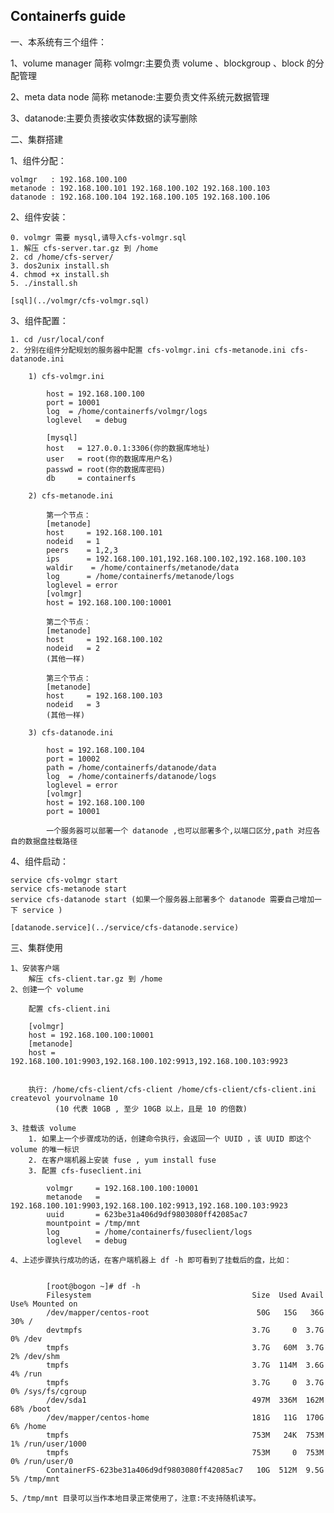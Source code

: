 ## Containerfs guide

一、本系统有三个组件：

1、volume manager 简称 volmgr:主要负责 volume 、blockgroup 、block 的分配管理 

2、meta data node 简称 metanode:主要负责文件系统元数据管理 

3、datanode:主要负责接收实体数据的读写删除 

二、集群搭建

1、组件分配：

	volmgr   : 192.168.100.100
	metanode : 192.168.100.101 192.168.100.102 192.168.100.103
	datanode : 192.168.100.104 192.168.100.105 192.168.100.106

2、组件安装：

	0. volmgr 需要 mysql,请导入cfs-volmgr.sql
	1. 解压 cfs-server.tar.gz 到 /home 
	2. cd /home/cfs-server/ 
	3. dos2unix install.sh
	4. chmod +x install.sh
	5. ./install.sh

	[sql](../volmgr/cfs-volmgr.sql)

3、组件配置：

	1. cd /usr/local/conf
	2. 分别在组件分配规划的服务器中配置 cfs-volmgr.ini cfs-metanode.ini cfs-datanode.ini 

		1) cfs-volmgr.ini 

			host = 192.168.100.100
			port = 10001
			log  = /home/containerfs/volmgr/logs
			loglevel   = debug

			[mysql]
			host   = 127.0.0.1:3306(你的数据库地址) 
			user   = root(你的数据库用户名)
			passwd = root(你的数据库密码)
			db     = containerfs

		2) cfs-metanode.ini

			第一个节点：
		    [metanode]
		    host     = 192.168.100.101
			nodeid   = 1
			peers    = 1,2,3
			ips      = 192.168.100.101,192.168.100.102,192.168.100.103
			waldir    = /home/containerfs/metanode/data
			log      = /home/containerfs/metanode/logs
			loglevel = error
			[volmgr]
			host = 192.168.100.100:10001

			第二个节点：
		    [metanode]
		    host     = 192.168.100.102
			nodeid   = 2
			(其他一样)

			第三个节点：
		    [metanode]
		    host     = 192.168.100.103
			nodeid   = 3
			(其他一样)

		3) cfs-datanode.ini

			host = 192.168.100.104
			port = 10002
			path = /home/containerfs/datanode/data
			log  = /home/containerfs/datanode/logs
			loglevel = error
			[volmgr]
			host = 192.168.100.100
			port = 10001

			一个服务器可以部署一个 datanode ,也可以部署多个,以端口区分,path 对应各自的数据盘挂载路径

4、组件启动：

	service cfs-volmgr start
	service cfs-metanode start
	service cfs-datanode start (如果一个服务器上部署多个 datanode 需要自己增加一下 service )

	[datanode.service](../service/cfs-datanode.service)

三、集群使用

	1、安装客户端
    	解压 cfs-client.tar.gz 到 /home 
    2、创建一个 volume

    	配置 cfs-client.ini

    	[volmgr]
		host = 192.168.100.100:10001
		[metanode]
		host = 192.168.100.101:9903,192.168.100.102:9913,192.168.100.103:9923


		执行: /home/cfs-client/cfs-client /home/cfs-client/cfs-client.ini createvol yourvolname 10
			  (10 代表 10GB , 至少 10GB 以上，且是 10 的倍数)

	3、挂载该 volume 
		1. 如果上一个步骤成功的话，创建命令执行，会返回一个 UUID ，该 UUID 即这个 volume 的唯一标识
		2. 在客户端机器上安装 fuse , yum install fuse
		3. 配置 cfs-fuseclient.ini

			volmgr     = 192.168.100.100:10001
			metanode   = 192.168.100.101:9903,192.168.100.102:9913,192.168.100.103:9923
			uuid       = 623be31a406d9df9803080ff42085ac7
			mountpoint = /tmp/mnt
			log        = /home/containerfs/fuseclient/logs
			loglevel   = debug 

	4、上述步骤执行成功的话，在客户端机器上 df -h 即可看到了挂载后的盘，比如：


			[root@bogon ~]# df -h
			Filesystem                                    Size  Used Avail Use% Mounted on
			/dev/mapper/centos-root                        50G   15G   36G  30% /
			devtmpfs                                      3.7G     0  3.7G   0% /dev
			tmpfs                                         3.7G   60M  3.7G   2% /dev/shm
			tmpfs                                         3.7G  114M  3.6G   4% /run
			tmpfs                                         3.7G     0  3.7G   0% /sys/fs/cgroup
			/dev/sda1                                     497M  336M  162M  68% /boot
			/dev/mapper/centos-home                       181G   11G  170G   6% /home
			tmpfs                                         753M   24K  753M   1% /run/user/1000
			tmpfs                                         753M     0  753M   0% /run/user/0
			ContainerFS-623be31a406d9df9803080ff42085ac7   10G  512M  9.5G   5% /tmp/mnt

	5、/tmp/mnt 目录可以当作本地目录正常使用了，注意:不支持随机读写。



